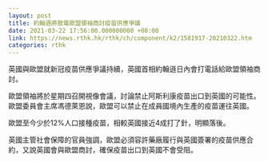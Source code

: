 ```yaml
---
layout: post
title: 約翰遜將致電歐盟領袖商討疫苗供應爭議
date: 2021-03-22 17:56:00.000000000 +08:00
link: https://news.rthk.hk/rthk/ch/component/k2/1581917-20210322.htm
categories: rthk
---
```


英國與歐盟就新冠疫苗供應爭議持續，英國首相約翰遜日內會打電話給歐盟領袖商討。

歐盟領袖將於星期四召開視像會議，討論禁止阿斯利康疫苗出口到英國的可能性。歐盟委員會主席馮德萊恩說，歐盟可以禁止在成員國境內生產的疫苗運往英國。

歐盟至今少於12%人口接種疫苗，相較英國接近4成打了針，明顯落後。

英國主管社會保障的官員強調，歐盟必須容許藥廠履行與英國簽署的疫苗供應合約，又說英國會與歐盟商討，確保疫苗出口到英國不會受阻。
